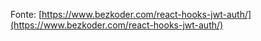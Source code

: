 Fonte: [https://www.bezkoder.com/react-hooks-jwt-auth/](https://www.bezkoder.com/react-hooks-jwt-auth/)

